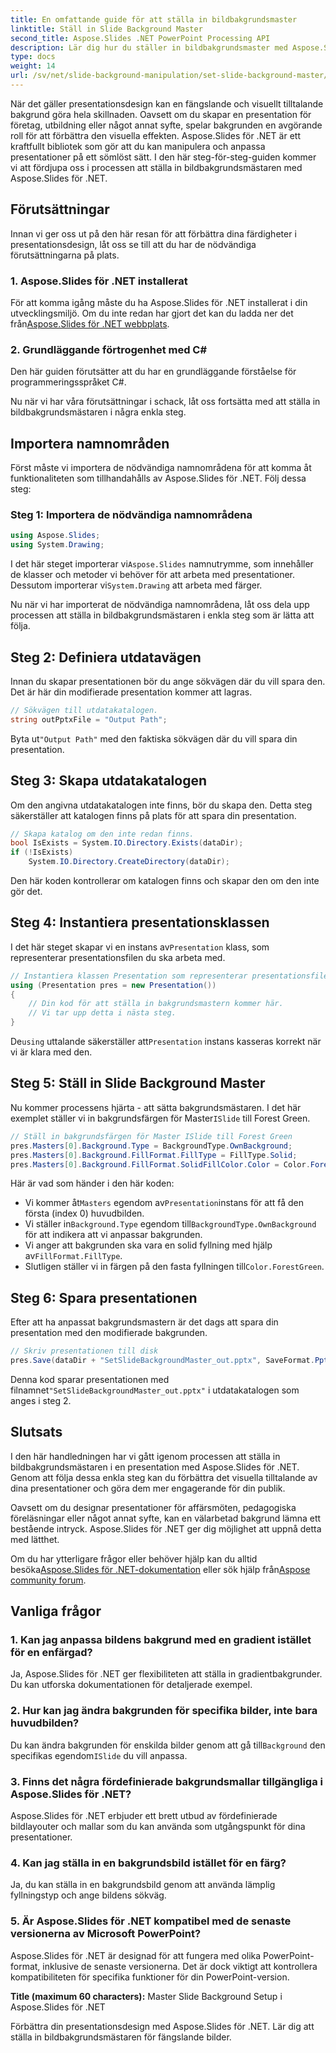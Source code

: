 ```yaml
---
title: En omfattande guide för att ställa in bildbakgrundsmaster
linktitle: Ställ in Slide Background Master
second_title: Aspose.Slides .NET PowerPoint Processing API
description: Lär dig hur du ställer in bildbakgrundsmaster med Aspose.Slides för .NET för att förbättra dina presentationer visuellt.
type: docs
weight: 14
url: /sv/net/slide-background-manipulation/set-slide-background-master/
---
```


När det gäller presentationsdesign kan en fängslande och visuellt tilltalande bakgrund göra hela skillnaden. Oavsett om du skapar en presentation för företag, utbildning eller något annat syfte, spelar bakgrunden en avgörande roll för att förbättra den visuella effekten. Aspose.Slides för .NET är ett kraftfullt bibliotek som gör att du kan manipulera och anpassa presentationer på ett sömlöst sätt. I den här steg-för-steg-guiden kommer vi att fördjupa oss i processen att ställa in bildbakgrundsmästaren med Aspose.Slides för .NET. 

## Förutsättningar

Innan vi ger oss ut på den här resan för att förbättra dina färdigheter i presentationsdesign, låt oss se till att du har de nödvändiga förutsättningarna på plats.

### 1. Aspose.Slides för .NET installerat

 För att komma igång måste du ha Aspose.Slides för .NET installerat i din utvecklingsmiljö. Om du inte redan har gjort det kan du ladda ner det från[Aspose.Slides för .NET webbplats](https://releases.aspose.com/slides/net/).

### 2. Grundläggande förtrogenhet med C#

Den här guiden förutsätter att du har en grundläggande förståelse för programmeringsspråket C#.

Nu när vi har våra förutsättningar i schack, låt oss fortsätta med att ställa in bildbakgrundsmästaren i några enkla steg.

## Importera namnområden

Först måste vi importera de nödvändiga namnområdena för att komma åt funktionaliteten som tillhandahålls av Aspose.Slides för .NET. Följ dessa steg:

### Steg 1: Importera de nödvändiga namnområdena

```csharp
using Aspose.Slides;
using System.Drawing;
```

 I det här steget importerar vi`Aspose.Slides` namnutrymme, som innehåller de klasser och metoder vi behöver för att arbeta med presentationer. Dessutom importerar vi`System.Drawing` att arbeta med färger.

Nu när vi har importerat de nödvändiga namnområdena, låt oss dela upp processen att ställa in bildbakgrundsmästaren i enkla steg som är lätta att följa.

## Steg 2: Definiera utdatavägen

Innan du skapar presentationen bör du ange sökvägen där du vill spara den. Det är här din modifierade presentation kommer att lagras.

```csharp
// Sökvägen till utdatakatalogen.
string outPptxFile = "Output Path";
```

 Byta ut`"Output Path"` med den faktiska sökvägen där du vill spara din presentation.

## Steg 3: Skapa utdatakatalogen

Om den angivna utdatakatalogen inte finns, bör du skapa den. Detta steg säkerställer att katalogen finns på plats för att spara din presentation.

```csharp
// Skapa katalog om den inte redan finns.
bool IsExists = System.IO.Directory.Exists(dataDir);
if (!IsExists)
    System.IO.Directory.CreateDirectory(dataDir);
```

Den här koden kontrollerar om katalogen finns och skapar den om den inte gör det.

## Steg 4: Instantiera presentationsklassen

 I det här steget skapar vi en instans av`Presentation` klass, som representerar presentationsfilen du ska arbeta med.

```csharp
// Instantiera klassen Presentation som representerar presentationsfilen
using (Presentation pres = new Presentation())
{
    // Din kod för att ställa in bakgrundsmastern kommer här.
    // Vi tar upp detta i nästa steg.
}
```

 De`using` uttalande säkerställer att`Presentation` instans kasseras korrekt när vi är klara med den.

## Steg 5: Ställ in Slide Background Master

 Nu kommer processens hjärta - att sätta bakgrundsmästaren. I det här exemplet ställer vi in bakgrundsfärgen för Master`ISlide` till Forest Green. 

```csharp
// Ställ in bakgrundsfärgen för Master ISlide till Forest Green
pres.Masters[0].Background.Type = BackgroundType.OwnBackground;
pres.Masters[0].Background.FillFormat.FillType = FillType.Solid;
pres.Masters[0].Background.FillFormat.SolidFillColor.Color = Color.ForestGreen;
```

Här är vad som händer i den här koden:

-  Vi kommer åt`Masters` egendom av`Presentation`instans för att få den första (index 0) huvudbilden.
-  Vi ställer in`Background.Type` egendom till`BackgroundType.OwnBackground` för att indikera att vi anpassar bakgrunden.
-  Vi anger att bakgrunden ska vara en solid fyllning med hjälp av`FillFormat.FillType`.
-  Slutligen ställer vi in färgen på den fasta fyllningen till`Color.ForestGreen`.

## Steg 6: Spara presentationen

Efter att ha anpassat bakgrundsmastern är det dags att spara din presentation med den modifierade bakgrunden.

```csharp
// Skriv presentationen till disk
pres.Save(dataDir + "SetSlideBackgroundMaster_out.pptx", SaveFormat.Pptx);
```

 Denna kod sparar presentationen med filnamnet`"SetSlideBackgroundMaster_out.pptx"` i utdatakatalogen som anges i steg 2.

## Slutsats

I den här handledningen har vi gått igenom processen att ställa in bildbakgrundsmästaren i en presentation med Aspose.Slides för .NET. Genom att följa dessa enkla steg kan du förbättra det visuella tilltalande av dina presentationer och göra dem mer engagerande för din publik.

Oavsett om du designar presentationer för affärsmöten, pedagogiska föreläsningar eller något annat syfte, kan en välarbetad bakgrund lämna ett bestående intryck. Aspose.Slides för .NET ger dig möjlighet att uppnå detta med lätthet.

Om du har ytterligare frågor eller behöver hjälp kan du alltid besöka[Aspose.Slides för .NET-dokumentation](https://reference.aspose.com/slides/net/) eller sök hjälp från[Aspose community forum](https://forum.aspose.com/).

## Vanliga frågor

### 1. Kan jag anpassa bildens bakgrund med en gradient istället för en enfärgad?

Ja, Aspose.Slides för .NET ger flexibiliteten att ställa in gradientbakgrunder. Du kan utforska dokumentationen för detaljerade exempel.

### 2. Hur kan jag ändra bakgrunden för specifika bilder, inte bara huvudbilden?

 Du kan ändra bakgrunden för enskilda bilder genom att gå till`Background` den specifikas egendom`ISlide` du vill anpassa.

### 3. Finns det några fördefinierade bakgrundsmallar tillgängliga i Aspose.Slides för .NET?

Aspose.Slides för .NET erbjuder ett brett utbud av fördefinierade bildlayouter och mallar som du kan använda som utgångspunkt för dina presentationer.

### 4. Kan jag ställa in en bakgrundsbild istället för en färg?

Ja, du kan ställa in en bakgrundsbild genom att använda lämplig fyllningstyp och ange bildens sökväg.

### 5. Är Aspose.Slides för .NET kompatibel med de senaste versionerna av Microsoft PowerPoint?

Aspose.Slides för .NET är designad för att fungera med olika PowerPoint-format, inklusive de senaste versionerna. Det är dock viktigt att kontrollera kompatibiliteten för specifika funktioner för din PowerPoint-version.




**Title (maximum 60 characters):** Master Slide Background Setup i Aspose.Slides för .NET

Förbättra din presentationsdesign med Aspose.Slides för .NET. Lär dig att ställa in bildbakgrundsmästaren för fängslande bilder.